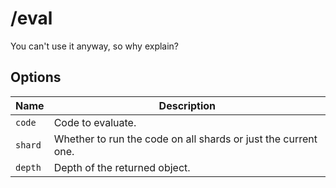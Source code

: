 # /eval

You can't use it anyway, so why explain?

## Options

| Name | Description |
|------|-------------|
| `code` | Code to evaluate. |
| `shard` | Whether to run the code on all shards or just the current one. |
| `depth` | Depth of the returned object. |

